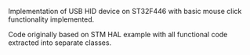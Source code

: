 Implementation of USB HID device on ST32F446 with basic mouse click functionality implemented.

Code originally based on STM HAL example with all functional code extracted into separate classes.
